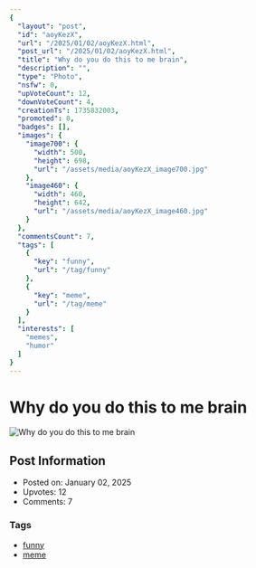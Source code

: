 ```yaml
---
{
  "layout": "post",
  "id": "aoyKezX",
  "url": "/2025/01/02/aoyKezX.html",
  "post_url": "/2025/01/02/aoyKezX.html",
  "title": "Why do you do this to me brain",
  "description": "",
  "type": "Photo",
  "nsfw": 0,
  "upVoteCount": 12,
  "downVoteCount": 4,
  "creationTs": 1735832003,
  "promoted": 0,
  "badges": [],
  "images": {
    "image700": {
      "width": 500,
      "height": 698,
      "url": "/assets/media/aoyKezX_image700.jpg"
    },
    "image460": {
      "width": 460,
      "height": 642,
      "url": "/assets/media/aoyKezX_image460.jpg"
    }
  },
  "commentsCount": 7,
  "tags": [
    {
      "key": "funny",
      "url": "/tag/funny"
    },
    {
      "key": "meme",
      "url": "/tag/meme"
    }
  ],
  "interests": [
    "memes",
    "humor"
  ]
}
---
```


# Why do you do this to me brain

![Why do you do this to me brain](/assets/media/aoyKezX_image700.jpg)

## Post Information

- Posted on: January 02, 2025
- Upvotes: 12
- Comments: 7

### Tags

- [funny](/tag/funny)
- [meme](/tag/meme)
